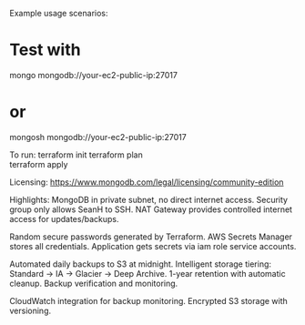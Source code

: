 Example usage scenarios: 

# Test with
mongo mongodb://your-ec2-public-ip:27017
# or
mongosh mongodb://your-ec2-public-ip:27017

To run:
terraform init
terraform plan    
terraform apply


Licensing: https://www.mongodb.com/legal/licensing/community-edition

Highlights:
MongoDB in private subnet, no direct internet access.
Security group only allows SeanH to SSH. 
NAT Gateway provides controlled internet access for updates/backups.

Random secure passwords generated by Terraform.
AWS Secrets Manager stores all credentials.
Application gets secrets via iam role service accounts. 

Automated daily backups to S3 at midnight.
Intelligent storage tiering: Standard → IA → Glacier → Deep Archive.
1-year retention with automatic cleanup.
Backup verification and monitoring.

CloudWatch integration for backup monitoring.
Encrypted S3 storage with versioning.

